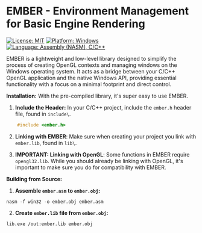 # EMBER - Environment Management for Basic Engine Rendering

[![License: MIT](https://img.shields.io/badge/License-MIT-yellow.svg)](https://opensource.org/licenses/MIT)
[![Platform: Windows](https://img.shields.io/badge/Platform-Windows-blue.svg)](https://www.microsoft.com/en-us/windows)
[![Language: Assembly (NASM), C/C++](https://img.shields.io/badge/Language-Assembly%20(NASM)%2C%20C%2F%2BC%2B%2B-brightgreen.svg)](https://www.nasm.us/)

EMBER is a lightweight and low-level library designed to simplify the process of creating OpenGL contexts and managing windows on the Windows operating system. It acts as a bridge between your C/C++ OpenGL application and the native Windows API, providing essential functionality with a focus on a minimal footprint and direct control.

**Installation:**
With the pre-compiled library, it's super easy to use EMBER.

1. **Include the Header:** In your C/C++ project, include the `ember.h` header file, found in `include\`.

```c
    #include <ember.h>
```

2. **Linking with EMBER**: Make sure when creating your project you link with `ember.lib`, found in `lib\`.

3. **IMPORTANT: Linking with OpenGL**: Some functions in EMBER require `opengl32.lib`. While you should already be linking with OpenGL, it's important to make sure you do for compatibility with EMBER.

**Building from Source:**

1. **Assemble `ember.asm` to `ember.obj`:** 
```batch
nasm -f win32 -o ember.obj ember.asm
```
2. **Create `ember.lib` file from `ember.obj`:**
```batch
lib.exe /out:ember.lib ember.obj
```
